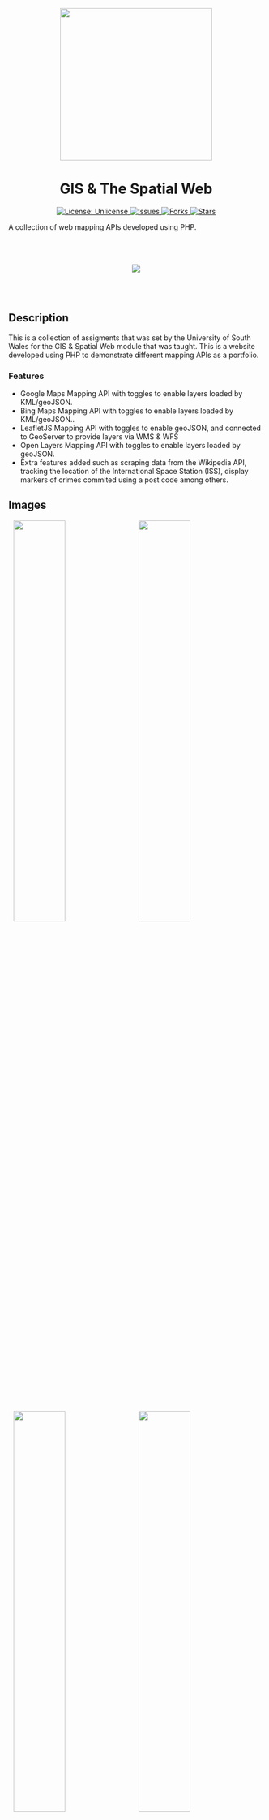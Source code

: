 <p align="center">
  <img src="https://repository-images.githubusercontent.com/651645413/3ddf3b68-9acd-48d5-805c-859b486d79c9" width="300px" height="300px"/>
</p>

<h1 align="center">GIS & The Spatial Web</h1>

<p align="center">
  <a href="http://unlicense.org/">
    <img src="https://img.shields.io/badge/license-Unlicense-blue.svg" alt="License: Unlicense" />
  </a>
  
  <a href="https://github.com/michaelkeates/gisthespatialweb/issues">
    <img src="https://img.shields.io/github/issues/michaelkeates/gisthespatialweb.svg" alt="Issues" />
  </a>
  
  <a href="https://github.com/michaelkeates/gisthespatialweb/fork">
    <img src="https://img.shields.io/github/forks/michaelkeates/gisthespatialweb.svg" alt="Forks" />
  </a>
  
  <a href="https://github.com/michaelkeates/gisthespatialweb">
    <img src="https://img.shields.io/github/stars/michaelkeates/gisthespatialweb.svg" alt="Stars" />
  </a>
  </p>
  
A collection of web mapping APIs developed using PHP.
<br></br>
<br></br>
<p align="center">
  <img src="https://blog.michaelkeates.co.uk/wp-content/uploads/2023/06/Screenshot-2023-06-09-at-17.49.49.jpeg" width"140px"/>
</p>
<br></br>
<h2 align="left">Description</h1>

This is a collection of assigments that was set by the University of South Wales for the GIS & Spatial Web module that was taught. This is a website developed using PHP to demonstrate different mapping APIs as a portfolio.

<h3 align="left">Features</h3>
<ul>
<li>Google Maps Mapping API with toggles to enable layers loaded by KML/geoJSON.</li>
<li>Bing Maps Mapping API with toggles to enable layers loaded by KML/geoJSON..</li>
<li>LeafletJS Mapping API with toggles to enable geoJSON, and connected to GeoServer to provide layers via WMS & WFS</li>
<li>Open Layers Mapping API with toggles to enable layers loaded by geoJSON.</li>
<li>Extra features added such as scraping data from the Wikipedia API, tracking the location of the International Space Station (ISS), display markers of crimes commited using a post code among others.</li>
</ul>

<h2 align="left">Images</h1>


<img src="https://blog.michaelkeates.co.uk/wp-content/uploads/2023/06/Screenshot-2023-06-09-at-17.46.54.jpeg" width="45%" hspace="10"/><img src="https://blog.michaelkeates.co.uk/wp-content/uploads/2023/06/Screenshot-2023-06-09-at-17.47.16.jpeg" width="45%" hspace="10"/>
<img src="https://blog.michaelkeates.co.uk/wp-content/uploads/2023/06/Screenshot-2023-06-09-at-17.48.27.jpeg" width="45%" hspace="10"/><img src="https://blog.michaelkeates.co.uk/wp-content/uploads/2023/06/Screenshot-2023-06-09-at-17.48.53.jpeg" width="45%" hspace="10"/>
<img src="https://blog.michaelkeates.co.uk/wp-content/uploads/2023/06/Screenshot-2023-06-09-at-17.49.09.jpeg" width="45%" hspace="10"/><img src="https://blog.michaelkeates.co.uk/wp-content/uploads/2023/06/Screenshot-2023-06-09-at-17.49.49.jpeg" width="45%" hspace="10"/>
<img src="https://blog.michaelkeates.co.uk/wp-content/uploads/2023/06/Screenshot-2023-06-09-at-17.50.20.jpeg" width="45%" hspace="10"/><img src="https://blog.michaelkeates.co.uk/wp-content/uploads/2023/06/Screenshot-2023-06-09-at-17.51.05.jpeg" width="45%" hspace="10"/>
<img src="https://blog.michaelkeates.co.uk/wp-content/uploads/2023/06/Screenshot-2023-06-09-at-17.52.21.jpeg" width="45%" hspace="10"/>

<br>
<h3 align="left">Demo</h3>
<ul>
<p>Vist here for a <a href="https://gis.michaelkeates.co.uk">Live Demo</a>.</p>
</ul>
<ul>
<p>Login credentials are "admin" for the username and "admin" for the password. Some features have been removed/disabled but can be viewed in the code.</p>
</ul>

<h3 align="left">Author</h3>
<ul>
Michael Keates <a href="https://www.michaelkeates.co.uk">Website</a>
</ul>

<h3 align="left">Version History</h3>
<ul>
<li>3.0.0 (Final as of submission to University)</li>
</ul>
